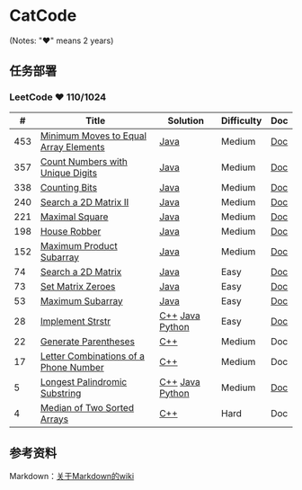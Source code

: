 # CatCode
(Notes: "&hearts;" means 2 years)

## 任务部署

### LeetCode &hearts; 110/1024

| # | Title | Solution | Difficulty | Doc |
|---| ----- | -------- | ---------- | --- |
|453|[Minimum Moves to Equal Array Elements](https://leetcode.com/problems/Minimum-Moves-to-Equal-Array-Elements/) | [Java](./java/453.MinimumMovestoEqualArrayElements.java) |Medium|[Doc](./doc/453.MinimumMovestoEqualArrayElements.md)
|357|[Count Numbers with Unique Digits](https://leetcode.com/problems/count-numbers-with-unique-digits/)| [Java](./java/357.CountNumberswithUniqueDigits.java) |Medium|[Doc](./doc/357.CountNumberswithUniqueDigits.md)
|338|[Counting Bits](https://leetcode.com/problems/counting-bits/)| [Java](./java/338.CountingBits.java)|Medium|[Doc](./doc/338.CountingBits.md)
|240|[Search a 2D Matrix II](https://leetcode.com/problems/Search-a-2D-Matrix-ii/) | [Java](./java/240.Searcha2DMatrixII.java) |Medium|[Doc](./doc/240.Searcha2DMatrixII.md)
|221|[Maximal Square](https://leetcode.com/problems/maximal-square/) | [Java](./java/221.MaximalSquare.java) |Medium|[Doc](./doc/221.MaximalSquare.md)
|198|[House Robber](https://leetcode.com/problems/house-robber/) | [Java](../java/198.HouseRobber.java) |Medium|[Doc](./doc/198.HouseRobber.md)
|152|[Maximum Product Subarray](https://leetcode.com/problems/maximum-product-subarray/) | [Java](./java/152.MaximumProductSubarray.java) |Medium|[Doc](./doc/152.MaximumProductSubarray.md)
|74|[Search a 2D Matrix](https://leetcode.com/problems/Search-a-2D-Matrix/)| [Java](../java/74.Searcha2DMatrix.java) | Easy|[Doc](./doc/74.Searcha2DMatrix.md)
|73|[Set Matrix Zeroes](https://leetcode.com/problems/Set-Matrix-Zeroes/)| [Java](../java/73.SetMatrixZeroes.java) | Easy|[Doc](./doc/73.SetMatrixZeroes.md)
|53|[Maximum Subarray](https://leetcode.com/problems/maximum-subarray/)| [Java](../java/53.MaximumSubarray.java) | Easy|[Doc](./doc/53.MaximumSubarray.md)
|28|[Implement Strstr](https://leetcode.com/problems/implement-strstr/)| [C++](./cpp/28.ImplementstrStr().cpp) [Java](./java/28.ImplementstrStr.java) [Python](./python/28.ImplementstrStr.py)|Easy|[Doc](./doc/28.ImplementstrStr.md)
|22|[Generate Parentheses](https://leetcode.com/problems/generate-parentheses/)| [C++](./cpp/22.GenerateParentheses.cpp)|Medium|Doc
|17|[Letter Combinations of a Phone Number](https://leetcode.com/problems/letter-combinations-of-a-phone-number/)| [C++](./cpp/17.LetterCombinationsofaPhoneNumber.cpp)|Medium|Doc
|5|[Longest Palindromic Substring](https://leetcode.com/problems/longest-palindromic-substring/)|  [C++](./cpp/5.LongestPalindromicSubstring.cpp) [Java](./java/5.LongestPalindromicSubstring.java) [Python](./python/5.LongestPalindromicSubstring.py)|Medium|[Doc](./doc/5.LongestPalindromicSubstring.md)
|4|[Median of Two Sorted Arrays](https://leetcode.com/problems/median-of-two-sorted-arrays/)| [C++](./cpp/4.MedianofTwoSortedArrays.cpp)|Hard|Doc

## 参考资料
Markdown：[关于Markdown的wiki](https://en.wikipedia.org/wiki/Markdown)




